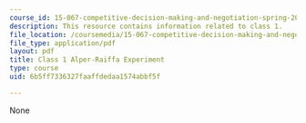 ```yaml
---
course_id: 15-067-competitive-decision-making-and-negotiation-spring-2011
description: This resource contains information related to class 1.
file_location: /coursemedia/15-067-competitive-decision-making-and-negotiation-spring-2011/6b5ff7336327faaffdedaa1574abbf5f_MIT15_067S11_Cl1_Al-Ra_Ex.pdf
file_type: application/pdf
layout: pdf
title: Class 1 Alper-Raiffa Experiment
type: course
uid: 6b5ff7336327faaffdedaa1574abbf5f

---
```

None